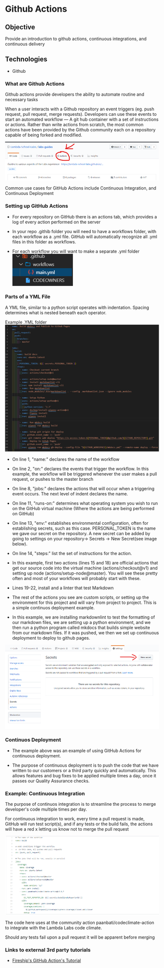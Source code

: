 # Github Actions

## Objective

Provide an introduction to github actions, continuous integrations,
and continuous delivery

## Technologies

- Github

### What are Github Actions

Github actions provide developers the ability to automate routine and necessary tasks

When a user interacts with a Github repository an event triggers (eg. push request,
pull request, merge requests). Developers can use these events to start an
automated workflow — A git hub container with a set of instructions or actions.
Rather than write actions from scratch,
the most common actions have been provided by the Github community each on
a repository capable of being forked and modified.

![Finding GitHub Actions](../assets/images/github-actions/findingActions.png "Finding GitHub Actions")

Common use cases for GitHub Actions include Continuous Integration,
and Continuous Deployment

### Setting up GitHub Actions

- For every repository on GitHub there is an actions tab, which provides a log
 of every action performed on the server

- In your repo .githib folder you will need to have a workflows folder, with
 each workflow as a .yml file.  GitHub will automatically recognize all .yml
  files in this folder as workflows.

- For each workflow you will want to make a separate .yml folder
![Setting Up Workflow Folders](../assets/images/github-actions/workflowFolder.png
"Setting Up Workflow Folders")

### Parts of a YML File

A YML file, similar to a python script operates with indentation.
Spacing determines what is nested beneath each operator.

Example .YML folder
![Example YML Folder](../assets/images/github-actions/ymlexample.png
 "Example YML Folder")

- On line 1, "name:" declares the name of the workflow

- On line 2, "on:" declares the events that trigger the workflow. In this example,
 the workflow will be triggered whenever the user makes a pull request,
  or pushes to the master branch

- On line 8, "jobs:" declares the actions that will occur when a triggering
event occurs.
The next level of indent declares the name.

- On line 11, "runs-on:" determines what operating system you wish to run
on the GitHub virtual machine
(Where the actions are being performed on GitHub)

- On line 13, "env:" establishes environmental configuration, often for establishing
secrets, such as this case. PERSONAL_TOKEN is the name we gave our secret on
  the repository. A new secret can be added by going to settings on your
   repository-> Secrets -> New Secret(see image below).

- On line 14, "steps:" list the set of instructions for the action.

- In this example, first two actions
(lines 15 and 18) are official actions that get our
 source code into the
 virtual machine (actions/checkout@v1)
  and setting up node (actions/setup-node@master). You will see these pretty
   often and most of your workflows will probably start with these.
- Lines 19-22, install and a linter that test Markdown
- The rest of the actions you see are custom scripts, or setting up the
 environment for this project and will vary from project to project.
  This is a simple continuos deployment example.

- In this example, we are installing markdownlint to test the formatting of our
 markdown files, we are setting up a python environment, and we then run a
  python program called mkdocs that builds simple website from our markdown
   files. If it was pushed, we then we set up continuous deployment  to deploy
    to github pages.

![New Secret](../assets/images/github-actions/newSecret.png "New Secret")

### Continuos Deployment

- The example above was an example of using GitHub Actions for continuous deployment.

- The purpose of continuous deployment is to push the code that we have written
 to our customers or a third party quickly and automatically. This allows
  features and bug fixes to be applied multiple times a day, once it passes our
   Quality Assurance checks.

### Example: Continuous Integration

The purpose of continuos integration is to streamline the process to merge
 developer's code multiple times per day.

For continuous integration to work, every time a pull request is made, GitHub
 will run test script(s), and if any tests or the build fails, the actions will
have a red x letting us know not to merge the pull request

![New Secret](../assets/images/github-actions/contIntCodeCov.png "New Secret")

The code here uses at the community action paanbati/codeclimate-action to
 integrate with the Lambda Labs code climate.

Should any tests fail upon a pull request it will be apparent before merging

### Links to external 3rd party tutorials

- [Fireship's GitHub Action's Tutorial](https://www.youtube.com/watch?v=eB0nUzAI7M8&t)
